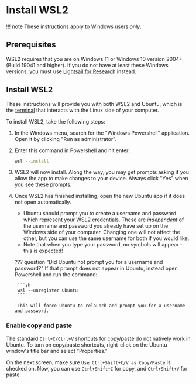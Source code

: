 
# Install WSL2

!!! note
    These instructions apply to Windows users _only_.


## Prerequisites

WSL2 requires that you are on Windows 11 or Windows 10 version 2004+ (Build 19041 and higher).
If you do not have at least these Windows versions, you must use [Lightsail for Research](../software-platforms/aws/index.md#lightsail-for-research-virtual-computing-with-aws) instead.


## Install WSL2

These instructions will provide you with both WSL2 and Ubuntu, which is the [terminal](../software-platforms/general-tools/using-the-terminal.md) that interacts with the Linux side of your computer.

To install WSL2, take the following steps:

1. In the Windows menu, search for the "Windows Powershell" application.
Open it by clicking "Run as administrator".

1. Enter this command in Powershell and hit enter:

    ```sh
    wsl --install
    ```

1. WSL2 will now install.
Along the way, you may get prompts asking if you allow the app to make changes to your device.
Always click "Yes" when you see these prompts.

1. Once WSL2 has finished installing, open the new Ubuntu app if it does not open automatically.
    - Ubuntu should prompt you to create a username and password which represent your WSL2 credentials. 
      These are _independent_ of the username and password you already have set up on the Windows side of your computer.
      Changing one will not affect the other, but you can use the same username for both if you would like.
    - Note that when you type your password, no symbols will appear - this is expected!

    ??? question "Did Ubuntu not prompt you for a username and password?"
        If that prompt does not appear in Ubuntu, instead open Powershell and run the command:

        ```sh
        wsl --unregister Ubuntu
        ```

        This will force Ubuntu to relaunch and prompt you for a username and password.

### Enable copy and paste

The standard `Ctrl+C/Ctrl+V` shortcuts for copy/paste do not natively work in Ubuntu.
To turn on copy/paste shortcuts, right-click on the Ubuntu window's title bar and select "Properties."

On the next screen, make sure `Use Ctrl+Shift+C/V as Copy/Paste` is checked on.
Now, you can use `Ctrl+Shift+C` for copy, and `Ctrl+Shift+V` for paste.
